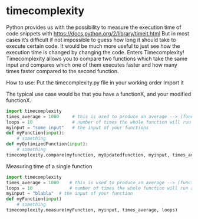 # timecomplexity

Python provides us with the possibility to measure the execution time of code snippets with 
https://docs.python.org/2/library/timeit.html 
But in most cases it’s difficult if not impossible to guess how long it should take
to execute certain code. It would be much more useful to just see how the execution time is changed by changing the code.
Enters  Timecomplexity! Timecomplexity allows you to compare two functions which take the same input and compares which one
of them executes faster and how many times faster compared to the second function. 

How to use:
Put the timecomplexity.py file in your working order
Import it

The typical use case would be that you have a functionX, and your modified functionX. 

```python
import timecomplexity
times_average = 1000     # this is used to produce an average --> (function_calls / number_of_calls)
loops = 10               # number of times the whole function will run and print to the console
myinput = "some input"   # the input of your functions
def myFunction(input):
	# something
def myOptimizedFunction(input):
	# something
timecomplexity.compare(myfunction, myUpdatedfunction, myinput, times_average, loops)
```
Measuring time of a single function
```python
import timecomplexity
times_average = 1000    # this is used to produce an average --> (function_calls / number_of_calls)
loops = 10              # number of times the whole function will run and print to the console
myinput = "blabla"	# the input of your function
def myFunction(input)
	# something
timecomplexity.measure(myFunction, myinput, times_average, loops)
```

